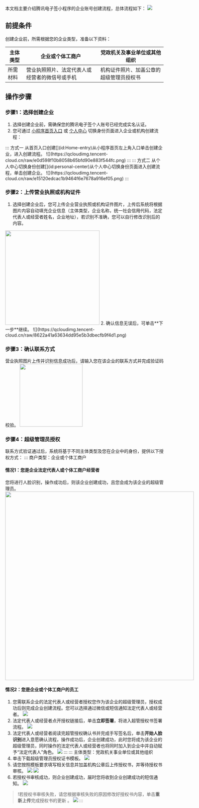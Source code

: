 本文档主要介绍腾讯电子签小程序的企业账号创建流程，总体流程如下： 
![](https://qcloudimg.tencent-cloud.cn/raw/7d3dbbe8149204c53b9940494b604e23.png)


## 前提条件
创建企业前，所需根据您的企业类型，准备以下资料：

| 主体类型 | 企业或个体工商户                               | 党政机关及事业单位或其他组织             |
| -------- | ---------------------------------------------- | ---------------------------------------- |
| 所需材料 | 营业执照照片、法定代表人或经营者的微信号或手机 | 机构证件照片、加盖公章的超级管理员授权书 |



## 操作步骤
### 步骤1：选择创建企业
1. 选择创建企业前，需确保您的腾讯电子签个人账号已经完成实名认证。
2. 您可通过 [小程序首页入口](#Home-entry) 或 [个人中心](#personal-center) 切换身份页面进入企业或机构创建流程：
<dx-tabs>
::: 方式一
从首页入口创建[](id:Home-entry)从小程序首页左上角入口单击创建企业，进入创建流程。 
![](https://qcloudimg.tencent-cloud.cn/raw/e0d598f10b8058b65bfd90e883f544fc.png)
:::
::: 方式二
从个人中心切换身份创建[](id:personal-center)从个人中心切换身份页面进入创建流程，单击创建企业。 
![](https://qcloudimg.tencent-cloud.cn/raw/e15120edcac1b9464f6e7678a916ef05.png) 
:::
</dx-tabs>


### 步骤2：上传营业执照或机构证件
1. 选择创建企业后，您可上传企业营业执照或机构证件图片，上传后系统将根据图片内容自动填充企业信息（主体类型，企业名称，统一社会信用代码，法定代表人或经营者姓名，企业地址），若识别不准确，您可以自行修改识别后的内容。 
<img style="width:300px; max-width: inherit;" src="https://qcloudimg.tencent-cloud.cn/raw/c16f24df44eebadc58fb53bad428c626.png" />
2. 确认信息无误后，可单击**下一步**继续。
![](https://qcloudimg.tencent-cloud.cn/raw/8622a41a63634dd95e5b3dbecfb9f4d1.png)


### 步骤3：确认联系方式
营业执照图片上传并识别信息成功后，请输入您在该企业的联系方式并完成验证码校验。 
<img style="width:200px; max-width: inherit;" src="https://qcloudimg.tencent-cloud.cn/raw/061da8b03c8c1241f1a87bb9b03bb84b.png" />

### 步骤4：超级管理员授权
联系方式验证通过后，系统将基于不同主体类型及您在企业中的身份，提供以下授权方式： 
<dx-tabs>
::: 商户类型：企业或个体工商户
#### 情况1：您是企业法定代表人或个体工商户经营者
您将进行人脸识别，操作成功后，则该企业创建成功，且您会成为该企业的超级管理员。
<img style="width:600px; max-width: inherit;" src="https://qcloudimg.tencent-cloud.cn/raw/6f51bd4b4f1b787a7b1c16c2d3a4472f.png" />
#### 情况2：您是企业或个体工商户的员工
1. 您需联系企业的法定代表人或经营者授权您作为该企业的超级管理员，授权成功后则完成企业创建流程。您可以选择通过微信或短信通知法定代表人或经营者。
![](https://qcloudimg.tencent-cloud.cn/raw/2f81105a9115c67ba04099c3ea7ea38b.png)
2. 法定代表人或经营者点开授权链接后，单击**立即签署**，将进入超管授权书签署流程。 
![](https://qcloudimg.tencent-cloud.cn/raw/98327ca79e506291b990720031d57db4.png)
3. 法定代表人或经营者阅读完超管授权确认书并完成手写签名后，单击**开始人脸识别**进入意愿确认流程，操作成功后，企业创建成功，此时您将成为该企业的超级管理员，同时操作的法定代表人或经营者也将同时加入到企业中并自动赋予“法定代表人”角色。
![](https://qcloudimg.tencent-cloud.cn/raw/96c04c16dd04e69689f09d3d4524f757.png)
:::
::: 主体类型：党政机关事业单位或其他组织
1. 单击下载超级管理员授权证书模板。
![](https://qcloudimg.tencent-cloud.cn/raw/d140f2ab61a79da7491b3239063d6396.png)
2. 请您按照模板要求填写相关信息并加盖机构公章后上传授权书，并等待授权书审核。
![](https://qcloudimg.tencent-cloud.cn/raw/b6ca62b1f9ca697009eb6d21d5b4f657.png)
![](https://qcloudimg.tencent-cloud.cn/raw/c09eff37686e419a1d88a7817849b64b.png)
3. 若授权书审核成功，则企业创建成功，届时您将收到企业创建成功的短信通知。 
![](https://qcloudimg.tencent-cloud.cn/raw/f34ca3a3cbce5bdd2442987957cbac03.png)
> !若授权书审核失败，请您根据审核失败的原因修改好授权书内容，单击**重新上传**完成授权书的更新 。
![](https://qcloudimg.tencent-cloud.cn/raw/aad9ea77cce44d8d3108835199603154.png)
:::
</dx-tabs>
